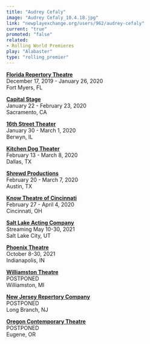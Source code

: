 ```yaml
---
title: "Audrey Cefaly"
image: "Audrey Cefaly_10.4.18.jpg"
link: "newplayexchange.org/users/962/audrey-cefaly"
current: "true"
promoted: "false"
related:
- Rolling World Premieres
play: "Alabaster"
type: "rolling_premier"
---
```


[**Florida Repertory Theatre**](https://www.floridarep.org/the-season/alabaster/)\
December 17, 2019 - January 26, 2020\
Fort Myers, FL

[**Capital Stage**](https://capstage.org/alabaster/)\
January 22 - February 23, 2020\
Sacramento, CA

[**16th Street Theater**](https://16thstreettheater.org/season-thirteen-2020/)\
January 30 - March 1, 2020\
Berwyn, IL

[**Kitchen Dog Theater**](https://www.kitchendogtheater.org/alabaster)\
February 13 - March 8, 2020\
Dallas, TX

[**Shrewd Productions**](http://www.shrewdproductions.com/home)\
February 20 - March 7, 2020\
Austin, TX

[**Know Theatre of Cincinnati**](https://knowtheatre.com/season-22/alabaster/)\
February 27 - April 4, 2020\
Cincinnati, OH

[**Salt Lake Acting Company**](https://www.saltlakeactingcompany.org/)\
Streaming May 10-30, 2021\
Salt Lake City, UT

[**Phoenix Theatre**](https://www.phoenixtheatre.org/201920-phoenix-theatre-season/2020/3/1/alabaster)\
October 8-30, 2021\
Indianapolis, IN

[**Williamston Theatre**](http://www.williamstontheatre.org/alabaster)\
POSTPONED\
Williamston, MI

[**New Jersey Repertory Company**](http://www.njrep.org/index.htm)\
POSTPONED\
Long Branch, NJ

[**Oregon Contemporary Theatre**](https://www.octheatre.org/)\
POSTPONED\
Eugene, OR
